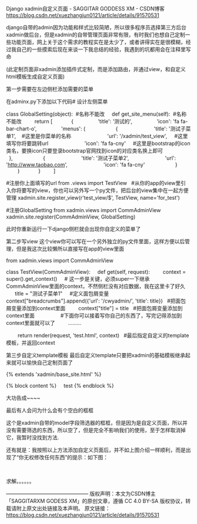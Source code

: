 Django xadmin自定义页面 - SAGGITAR GODDESS XM - CSDN博客 https://blog.csdn.net/xuezhangjun0121/article/details/91570531

django自带的admin因为功能和样式比较简陋，所以很多程序员选择第三方后台xadmin做后台，但是xadmin的自带管理页面非常有限，有时我们也想自己定制一些功能页面，网上关于这个需求的教程实在是太少了，或者讲得实在是很模糊，经过我自己的一些摸索后现在来谈一下我总结的经验，我遇到的坑都用会在注释里写命

(此定制页面非xadmin添加插件式定制，而是添加路由，并通过view，和自定义html模板生成自定义页面)

第一步需要在左边侧栏添加需要的菜单



在adminx.py下添加以下代码# 设计左侧菜单

class GlobalSetting(object):  #名称不能改
    def get_site_menu(self):  #名称不能改
        return [
            {
                'title': '测试的',
                'icon': 'fa fa-bar-chart-o',
                'menus': (
                    {
                        'title': '测试子菜单1',    #这里是你菜单的名称
                        'url': '/xadmin/test_view',     #这里填写你将要跳转url
                        'icon': 'fa fa-cny'     #这里是bootstrap的icon类名，要换icon只要登录bootstrap官网找到icon的对应类名换上即可
                    },
                    {
                        'title': '测试子菜单2',
                        'url': 'http://www.taobao.com',
                        'icon': 'fa fa-cny'
                    }
                )
            }
        ]
 
#注册你上面填写的url
from .views import TestView   #从你的app的view里引入你将要写的view，你也可以另外写一个py文件，把后台的view集中在一起方便管理
xadmin.site.register_view(r'test_view/$', TestView, name='for_test')
 
#注册GlobalSetting
from xadmin.views import CommAdminView
xadmin.site.register(CommAdminView, GlobalSetting)

此时你重新运行一下django侧栏就会出现你自定义的菜单了

第二步写view
这个view你可以写在一个另外独立的py文件里面，这样方便以后管理，但是我这次比较懒所以直接写在app的view里面

from xadmin.views import CommAdminView
 
 
class TestView(CommAdminView):
    def get(self, request):
        context = super().get_context()     # 这一步是关键，必须super一下继承CommAdminView里面的context，不然侧栏没有对应数据，我在这里卡了好久
        title = "测试子菜单1"     #定义面包屑变量
        context["breadcrumbs"].append({'url': '/cwyadmin/', 'title': title})   #把面包屑变量添加到context里面
        context["title"] = title   #把面包屑变量添加到context里面
        
        #下面你可以接着写你自己的东西了，写完记得添加到context里面就可以了
        .........
 
 
        return render(request, 'test.html', context)   #最后指定自定义的template模板，并返回context

第三步自定义template模板
最后自定义template只要把xadmin的基础模板继承起来就可以愉快自己定制页面了

{% extends 'xadmin/base_site.html' %}
 
 
{% block content %}
    test
{% endblock %}

大功告成~~~~




最后有人会问为什么会有个空白的框框



这个是xadmin自带的model字段筛选器的框框，但是因为是自定义页面，所以并没有需要筛选的东西，所以空了，但是完全不影响我们的使用，至于怎样取消掉它，我暂时没找到方法.

还有就是：我按照以上方法添加自定义页面后，并不如上图介绍一样顺利，而是出现了“你无权修改任何东西”的提示：如下图：



 

求解。。。。。。


————————————————
版权声明：本文为CSDN博主「SAGGITARXM GODESS XM」的原创文章，遵循 CC 4.0 BY-SA 版权协议，转载请附上原文出处链接及本声明。
原文链接：https://blog.csdn.net/xuezhangjun0121/article/details/91570531